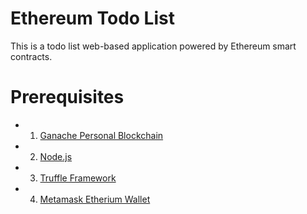 # Ethereum Todo List

This is a todo list web-based application powered by Ethereum smart contracts.

# Prerequisites

- 1. [Ganache Personal Blockchain](https://trufflesuite.com/ganache/)
- 2. [Node.js](https://nodejs.org/en/)
- 3. [Truffle Framework](https://trufflesuite.com/)
- 4. [Metamask Etherium Wallet](https://chrome.google.com/webstore/detail/metamask/nkbihfbeogaeaoehlefnkodbefgpgknn?hl=en)
